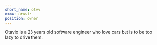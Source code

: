 ```yaml
---
short_name: otvv
name: Otavio
position: owner
---
```

Otavio is a 23 years old software engineer who love cars but is to be too lazy to drive them.
